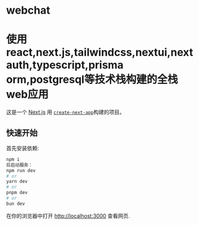 # webchat
使用react,next.js,tailwindcss,nextui,nextauth,typescript,prisma orm,postgresql等技术栈构建的全栈web应用
=======
这是一个 [Next.js](https://nextjs.org/) 用 [`create-next-app`](https://github.com/vercel/next.js/tree/canary/packages/create-next-app)构建的项目。

## 快速开始

首先安装依赖:
```bash
npm i
后启动服务：
npm run dev
# or
yarn dev
# or
pnpm dev
# or
bun dev
```

在你的浏览器中打开 [http://localhost:3000](http://localhost:3000) 查看网页.

